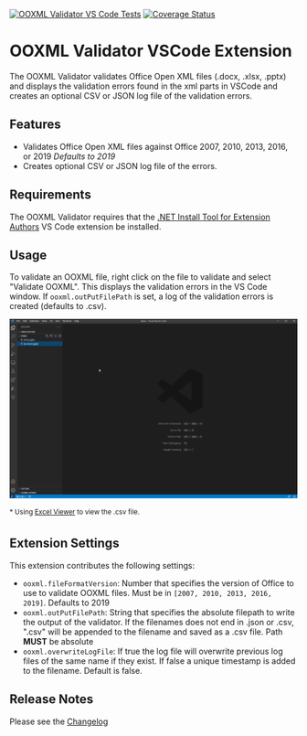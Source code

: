 [![OOXML Validator VS Code Tests](https://github.com/mikeebowen/ooxml-validator-vscode/actions/workflows/main.yml/badge.svg)](https://github.com/mikeebowen/ooxml-validator-vscode/actions/workflows/main.yml)
[![Coverage Status](https://coveralls.io/repos/github/mikeebowen/ooxml-validator-vscode/badge.svg?branch=main)](https://coveralls.io/github/mikeebowen/ooxml-validator-vscode?branch=main)

# OOXML Validator VSCode Extension

The OOXML Validator validates Office Open XML files (.docx, .xlsx, .pptx) and displays the validation errors found in the xml parts in VSCode and creates an optional CSV or JSON log file of the validation errors.

## Features

- Validates Office Open XML files against Office 2007, 2010, 2013, 2016, or 2019 _Defaults to 2019_
- Creates optional CSV or JSON log file of the errors.

## Requirements

The OOXML Validator requires that the [.NET Install Tool for Extension Authors](https://marketplace.visualstudio.com/items?itemName=ms-dotnettools.vscode-dotnet-runtime) VS Code extension be installed.

## Usage

To validate an OOXML file, right click on the file to validate and select "Validate OOXML". This displays the validation errors in the VS Code window. If `ooxml.outPutFilePath` is set, a log of the validation errors is created (defaults to .csv).

![Demonstration of OOXML Viewer VS Code Extension](https://raw.githubusercontent.com/mikeebowen/ooxml-validator-vscode/main/assets/view-errors.gif)

<sup>\* Using [Excel Viewer](https://marketplace.visualstudio.com/items?itemName=GrapeCity.gc-excelviewer) to view the .csv file.</sup>

## Extension Settings

This extension contributes the following settings:

- `ooxml.fileFormatVersion`: Number that specifies the version of Office to use to validate OOXML files. Must be in `[2007, 2010, 2013, 2016, 2019]`. Defaults to 2019
- `ooxml.outPutFilePath`:
  String that specifies the absolute filepath to write the output of the validator. If the filenames does not end in .json or .csv, ".csv" will be appended to the filename and saved as a .csv file. Path **MUST** be absolute
- `ooxml.overwriteLogFile`: If true the log file will overwrite previous log files of the same name if they exist. If false a unique timestamp is added to the filename. Default is false.

## Release Notes

Please see the [Changelog](CHANGELOG.md)
